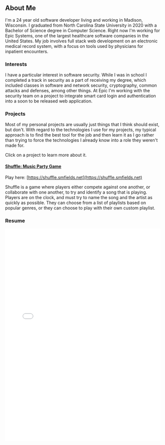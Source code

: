 ## About Me
I'm a 24 year old software developer living and working in Madison, Wisconsin. I graduated from North Carolina State University in 2020 with a Bachelor of Science degree in Computer Science. Right now I'm working for Epic Systems, one of the largest healthcare software companies in the United States. My job involves full stack web development on an electronic medical record system, with a focus on tools used by physicians for inpatient encounters.

### Interests
I have a particular interest in software security. While I was in school I completed a track in security as a part of receiving my degree, which included classes in software and network security, cryptography, common attacks and defenses, among other things. At Epic I'm working with the security team on a project to integrate smart card login and authentication into a soon to be released web application. 

### Projects
Most of my personal projects are usually just things that I think should exist, but don't. With regard to the technologies I use for my projects, my typical approach is to find the best tool for the job and then learn it as I go rather than trying to force the technologies I already know into a role they weren't made for.

Click on a project to learn more about it. 

#### [Shuffle: Music Party Game](Shuffle.md)
Play here: [https://shuffle.smfields.net](https://shuffle.smfields.net)

Shuffle is a game where players either compete against one another, or collaborate with one another, to try and identify a song that is playing. Players are on the clock, and must try to name the song and the artist as quickly as possible. They can choose from a list of playlists based on popular genres, or they can choose to play with their own custom playlist. 

### Resume
<embed src="/assets/img/2020Resume.pdf" type="application/pdf" width="100%" height="690px">